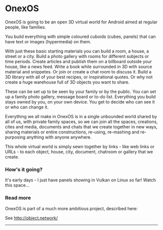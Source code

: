 
# OnexOS

OnexOS is going to be an open 3D virtual world for Android aimed at regular people, like
families.

You build everything with simple coloured cuboids (cubes, panels) that can have text or
images (hypermedia) on them.

With just these basic starting materials you can build a room, a house, a street or a
city. Build a photo gallery with rooms for different subjects or time periods. Create
articles and publish them on a billboard outside your house, like a news feed. Write a
book while surrounded in 3D with source material and snippetes. Or join or create a chat
room to discuss it. Build a 3D library with all of your best recipes, or inspirational
quotes. Or why not create a huge warehouse full of 3D objects you want to share.

These can be set up to be seen by your family or by the public. You can set up a family
photo gallery, message board or to-do list.  Everything you build stays owned by you, on
your own device. You get to decide who can see it or who can change it.

Everything we all make in OnexOS is in a single unbounded world shared by all of us,
with private family spaces, so we can join all the spaces, creations, cites and media,
documents and chats that we create together in new ways, sharing materials or entire
constructions, re-using, re-mashing and re-purposing anything with anyone anywhere.

This whole virtual world is simply sewn together by links - like web links or URLs - to
each object, house, city, document, chatroom or gallery that we create.

### How's it going?

It's early days - I just have panels showing in Vulkan on Linux so far! Watch this space...

### Read more

OnexOS is part of a much more ambitious project, described here:

See http://object.network/

____________________________________


